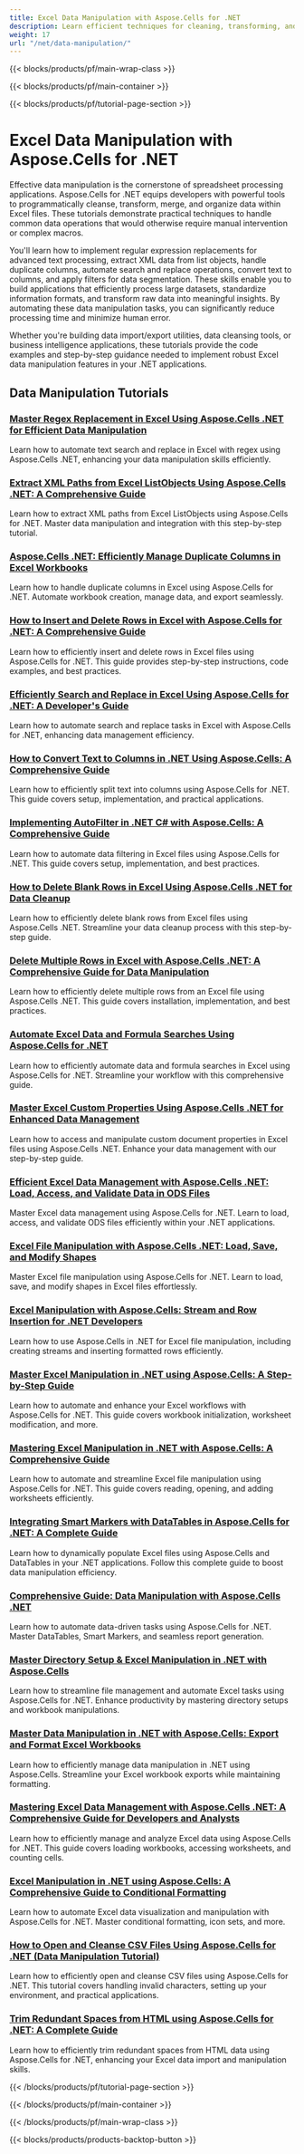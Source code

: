 ```yaml
---
title: Excel Data Manipulation with Aspose.Cells for .NET
description: Learn efficient techniques for cleaning, transforming, and managing Excel data using Aspose.Cells for .NET through practical, code-based tutorials.
weight: 17
url: "/net/data-manipulation/"
---
```


{{< blocks/products/pf/main-wrap-class >}}

{{< blocks/products/pf/main-container >}}

{{< blocks/products/pf/tutorial-page-section >}}


# Excel Data Manipulation with Aspose.Cells for .NET

Effective data manipulation is the cornerstone of spreadsheet processing applications. Aspose.Cells for .NET equips developers with powerful tools to programmatically cleanse, transform, merge, and organize data within Excel files. These tutorials demonstrate practical techniques to handle common data operations that would otherwise require manual intervention or complex macros.

You'll learn how to implement regular expression replacements for advanced text processing, extract XML data from list objects, handle duplicate columns, automate search and replace operations, convert text to columns, and apply filters for data segmentation. These skills enable you to build applications that efficiently process large datasets, standardize information formats, and transform raw data into meaningful insights. By automating these data manipulation tasks, you can significantly reduce processing time and minimize human error.

Whether you're building data import/export utilities, data cleansing tools, or business intelligence applications, these tutorials provide the code examples and step-by-step guidance needed to implement robust Excel data manipulation features in your .NET applications.


## Data Manipulation Tutorials

### [Master Regex Replacement in Excel Using Aspose.Cells .NET for Efficient Data Manipulation](./aspose-cells-dotnet-regex-replacement-excel)
Learn how to automate text search and replace in Excel with regex using Aspose.Cells .NET, enhancing your data manipulation skills efficiently.

### [Extract XML Paths from Excel ListObjects Using Aspose.Cells .NET&#58; A Comprehensive Guide](./aspose-cells-net-extract-xml-listobjects)
Learn how to extract XML paths from Excel ListObjects using Aspose.Cells for .NET. Master data manipulation and integration with this step-by-step tutorial.

### [Aspose.Cells .NET&#58; Efficiently Manage Duplicate Columns in Excel Workbooks](./aspose-cells-net-handle-duplicate-columns)
Learn how to handle duplicate columns in Excel using Aspose.Cells for .NET. Automate workbook creation, manage data, and export seamlessly.

### [How to Insert and Delete Rows in Excel with Aspose.Cells for .NET&#58; A Comprehensive Guide](./aspose-cells-net-insert-delete-excel-rows)
Learn how to efficiently insert and delete rows in Excel files using Aspose.Cells for .NET. This guide provides step-by-step instructions, code examples, and best practices.

### [Efficiently Search and Replace in Excel Using Aspose.Cells for .NET&#58; A Developer's Guide](./aspose-cells-net-search-replace-excel-guide)
Learn how to automate search and replace tasks in Excel with Aspose.Cells for .NET, enhancing data management efficiency.

### [How to Convert Text to Columns in .NET Using Aspose.Cells&#58; A Comprehensive Guide](./aspose-cells-net-text-to-columns)
Learn how to efficiently split text into columns using Aspose.Cells for .NET. This guide covers setup, implementation, and practical applications.

### [Implementing AutoFilter in .NET C# with Aspose.Cells&#58; A Comprehensive Guide](./auto-filter-net-csharp-aspose-cells-guide)
Learn how to automate data filtering in Excel files using Aspose.Cells for .NET. This guide covers setup, implementation, and best practices.

### [How to Delete Blank Rows in Excel Using Aspose.Cells .NET for Data Cleanup](./delete-blank-rows-aspose-cells-net)
Learn how to efficiently delete blank rows from Excel files using Aspose.Cells .NET. Streamline your data cleanup process with this step-by-step guide.

### [Delete Multiple Rows in Excel with Aspose.Cells .NET&#58; A Comprehensive Guide for Data Manipulation](./delete-rows-excel-aspose-cells-net)
Learn how to efficiently delete multiple rows from an Excel file using Aspose.Cells .NET. This guide covers installation, implementation, and best practices.

### [Automate Excel Data and Formula Searches Using Aspose.Cells for .NET](./excel-automation-aspose-cells-find-data-formulas)
Learn how to efficiently automate data and formula searches in Excel using Aspose.Cells for .NET. Streamline your workflow with this comprehensive guide.

### [Master Excel Custom Properties Using Aspose.Cells .NET for Enhanced Data Management](./excel-custom-properties-aspose-cells-net)
Learn how to access and manipulate custom document properties in Excel files using Aspose.Cells .NET. Enhance your data management with our step-by-step guide.

### [Efficient Excel Data Management with Aspose.Cells .NET&#58; Load, Access, and Validate Data in ODS Files](./excel-data-management-aspose-cells-net)
Master Excel data management using Aspose.Cells for .NET. Learn to load, access, and validate ODS files efficiently within your .NET applications.

### [Excel File Manipulation with Aspose.Cells .NET&#58; Load, Save, and Modify Shapes](./excel-manipulation-aspose-cells-net)
Master Excel file manipulation using Aspose.Cells for .NET. Learn to load, save, and modify shapes in Excel files effortlessly.

### [Excel Manipulation with Aspose.Cells&#58; Stream and Row Insertion for .NET Developers](./excel-manipulation-aspose-cells-net-stream-row-insertion)
Learn how to use Aspose.Cells in .NET for Excel file manipulation, including creating streams and inserting formatted rows efficiently.

### [Master Excel Manipulation in .NET using Aspose.Cells&#58; A Step-by-Step Guide](./excel-manipulation-dotnet-aspose-cells-guide)
Learn how to automate and enhance your Excel workflows with Aspose.Cells for .NET. This guide covers workbook initialization, worksheet modification, and more.

### [Mastering Excel Manipulation in .NET with Aspose.Cells&#58; A Comprehensive Guide](./excel-manipulation-dotnet-aspose-cells-tutorial)
Learn how to automate and streamline Excel file manipulation using Aspose.Cells for .NET. This guide covers reading, opening, and adding worksheets efficiently.

### [Integrating Smart Markers with DataTables in Aspose.Cells for .NET&#58; A Complete Guide](./integrate-smart-markers-datatables-aspose-cells-dotnet)
Learn how to dynamically populate Excel files using Aspose.Cells and DataTables in your .NET applications. Follow this complete guide to boost data manipulation efficiency.

### [Comprehensive Guide&#58; Data Manipulation with Aspose.Cells .NET](./master-data-manipulation-aspose-cells-dotnet-guide)
Learn how to automate data-driven tasks using Aspose.Cells for .NET. Master DataTables, Smart Markers, and seamless report generation.

### [Master Directory Setup & Excel Manipulation in .NET with Aspose.Cells](./mastering-aspose-cells-net-excel-manipulation)
Learn how to streamline file management and automate Excel tasks using Aspose.Cells for .NET. Enhance productivity by mastering directory setups and workbook manipulations.

### [Master Data Manipulation in .NET with Aspose.Cells&#58; Export and Format Excel Workbooks](./mastering-data-manipulation-aspose-cells-net)
Learn how to efficiently manage data manipulation in .NET using Aspose.Cells. Streamline your Excel workbook exports while maintaining formatting.

### [Mastering Excel Data Management with Aspose.Cells .NET&#58; A Comprehensive Guide for Developers and Analysts](./mastering-excel-data-management-aspose-cells-net)
Learn how to efficiently manage and analyze Excel data using Aspose.Cells for .NET. This guide covers loading workbooks, accessing worksheets, and counting cells.

### [Excel Manipulation in .NET using Aspose.Cells&#58; A Comprehensive Guide to Conditional Formatting](./mastering-excel-manipulation-aspose-cells-net)
Learn how to automate Excel data visualization and manipulation with Aspose.Cells for .NET. Master conditional formatting, icon sets, and more.

### [How to Open and Cleanse CSV Files Using Aspose.Cells for .NET (Data Manipulation Tutorial)](./open-cleanse-csv-files-aspose-cells-dotnet)
Learn how to efficiently open and cleanse CSV files using Aspose.Cells for .NET. This tutorial covers handling invalid characters, setting up your environment, and practical applications.

### [Trim Redundant Spaces from HTML using Aspose.Cells for .NET&#58; A Complete Guide](./trim-redundant-spaces-html-aspose-cells-net)
Learn how to efficiently trim redundant spaces from HTML data using Aspose.Cells for .NET, enhancing your Excel data import and manipulation skills.



{{< /blocks/products/pf/tutorial-page-section >}}

{{< /blocks/products/pf/main-container >}}

{{< /blocks/products/pf/main-wrap-class >}}

{{< blocks/products/products-backtop-button >}}

